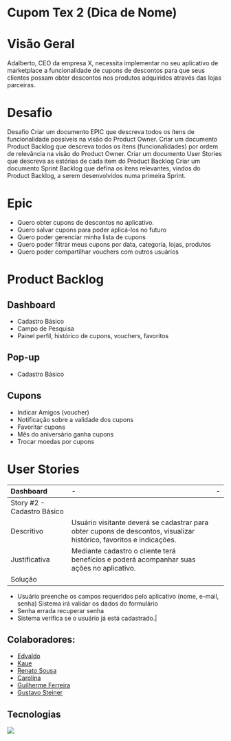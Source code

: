 # Cupom Tex 2 (Dica de Nome)

# Visão Geral

Adalberto, CEO da empresa X, necessita implementar no seu aplicativo de marketplace a funcionalidade de cupons de descontos para que seus clientes possam obter descontos nos produtos adquiridos através das lojas parceiras.

# Desafio

Desafio
Criar um documento EPIC que descreva todos os ítens de funcionalidade possíveis na visão do Product Owner.
Criar um documento Product Backlog que descreva todos os ítens (funcionalidades) por ordem de relevância na visão do Product Owner.
Criar um documento User Stories que descreva as estórias de cada item do Product Backlog
Criar um documento Sprint Backlog que defina os itens relevantes, vindos do Product Backlog, a serem desenvolvidos numa primeira Sprint.

# Epic

- Quero obter cupons de descontos no aplicativo.
- Quero salvar cupons para poder aplicá-los no futuro
- Quero poder gerenciar minha lista de cupons
- Quero poder filtrar meus cupons por data, categoria, lojas, produtos
- Quero poder compartilhar vouchers com outros usuários

# Product Backlog

## Dashboard

- Cadastro Básico
- Campo de Pesquisa
- Painel perfil, histórico de cupons, vouchers, favoritos

## Pop-up

- Cadastro Básico

## Cupons

- Indicar Amigos (voucher)
- Notificação sobre a validade dos cupons
- Favoritar cupons
- Mês do aniversário ganha cupons
- Trocar moedas por cupons

# User Stories

| Dashboard                  | -                                                                                                                   | -   |
| :------------------------- | :------------------------------------------------------------------------------------------------------------------ | --- |
| Story #2 - Cadastro Básico |
| Descritivo                 | Usuário visitante deverá se cadastrar para obter cupons de descontos, visualizar histórico, favoritos e indicações. |
| Justificativa              | Mediante cadastro o cliente terá benefícios e poderá acompanhar suas ações no aplicativo.                           |
| Solução                    |

- Usuário preenche os campos requeridos pelo aplicativo (nome, e-mail, senha) Sistema irá validar os dados do formulário
- Senha errada recuperar senha
- Sistema verifica se o usuário já está cadastrado.|

##

## Colaboradores:

- [Edvaldo](https://github.com/edcabralc)
- [Kaue](https://github.com/kauecardinalli)
- [Renato Sousa](https://github.com/Notare)
- [Carolina](https://github.com/bastoscarolina)
- [Guilherme Ferreira](https://github.com/devguiferreira)
- [Gustavo Steiner](https://github.com/GustaSteiner)

## Tecnologias

![](https://img.shields.io/badge/JavaScript-F7DF1E?style=for-the-badge&/logo=javascript&logoColor=black)
